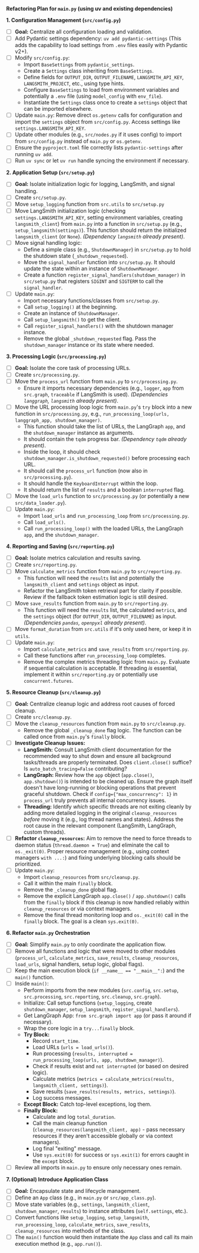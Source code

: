 
**Refactoring Plan for `main.py` (using uv and existing dependencies)**

**1. Configuration Management (`src/config.py`)**

*   [ ] **Goal:** Centralize all configuration loading and validation.
*   [ ] Add Pydantic settings dependency: `uv add pydantic-settings` (This adds the capability to load settings from `.env` files easily with Pydantic v2+).
*   [ ] Modify `src/config.py`:
    *   Import `BaseSettings` from `pydantic_settings`.
    *   Create a `Settings` class inheriting from `BaseSettings`.
    *   Define fields for `OUTPUT_DIR`, `OUTPUT_FILENAME`, `LANGSMITH_API_KEY`, `LANGSMITH_PROJECT`, etc., using type hints.
    *   Configure `BaseSettings` to load from environment variables and potentially a `.env` file (using `model_config` with `env_file`).
    *   Instantiate the `Settings` class once to create a `settings` object that can be imported elsewhere.
*   [ ] Update `main.py`: Remove direct `os.getenv` calls for configuration and import the `settings` object from `src/config.py`. Access settings like `settings.LANGSMITH_API_KEY`.
*   [ ] Update other modules (e.g., `src/nodes.py` if it uses config) to import from `src/config.py` instead of `main.py` or `os.getenv`.
*   [ ] Ensure the `pyproject.toml` file correctly lists `pydantic-settings` after running `uv add`.
*   [ ] Run `uv sync` or let `uv run` handle syncing the environment if necessary.

**2. Application Setup (`src/setup.py`)**

*   [ ] **Goal:** Isolate initialization logic for logging, LangSmith, and signal handling.
*   [ ] Create `src/setup.py`.
*   [ ] Move `setup_logging` function from `src.utils` to `src/setup.py`
*   [ ] Move LangSmith initialization logic (checking `settings.LANGSMITH_API_KEY`, setting environment variables, creating `langsmith_client`) from `main.py` into a function in `src/setup.py` (e.g., `setup_langsmith(settings)`). This function should return the initialized `langsmith_client` (or `None`). *(Dependency `langsmith` already present)*.
*   [ ] Move signal handling logic:
    *   Define a simple class (e.g., `ShutdownManager`) in `src/setup.py` to hold the shutdown state (`_shutdown_requested`).
    *   Move the `signal_handler` function into `src/setup.py`. It should update the state within an instance of `ShutdownManager`.
    *   Create a function `register_signal_handlers(shutdown_manager)` in `src/setup.py` that registers `SIGINT` and `SIGTERM` to call the `signal_handler`.
*   [ ] Update `main.py`:
    *   Import necessary functions/classes from `src/setup.py`.
    *   Call `setup_logging()` at the beginning.
    *   Create an instance of `ShutdownManager`.
    *   Call `setup_langsmith()` to get the client.
    *   Call `register_signal_handlers()` with the shutdown manager instance.
    *   Remove the global `_shutdown_requested` flag. Pass the `shutdown_manager` instance or its state where needed.

**3. Processing Logic (`src/processing.py`)**

*   [ ] **Goal:** Isolate the core task of processing URLs.
*   [ ] Create `src/processing.py`.
*   [ ] Move the `process_url` function from `main.py` to `src/processing.py`.
    *   Ensure it imports necessary dependencies (e.g., `logger`, `app` from `src.graph`, `traceable` if LangSmith is used). *(Dependencies `langgraph`, `langsmith` already present)*.
*   [ ] Move the URL processing loop logic from `main.py`'s `try` block into a new function in `src/processing.py`, e.g., `run_processing_loop(urls, langgraph_app, shutdown_manager)`.
    *   This function should take the list of URLs, the LangGraph `app`, and the `shutdown_manager` instance as arguments.
    *   It should contain the `tqdm` progress bar. *(Dependency `tqdm` already present)*.
    *   Inside the loop, it should check `shutdown_manager.is_shutdown_requested()` before processing each URL.
    *   It should call the `process_url` function (now also in `src/processing.py`).
    *   It should handle the `KeyboardInterrupt` within the loop.
    *   It should return the list of `results` and a boolean `interrupted` flag.
*   [ ] Move the `load_urls` function to `src/processing.py` (or potentially a new `src/data_loader.py`).
*   [ ] Update `main.py`:
    *   Import `load_urls` and `run_processing_loop` from `src/processing.py`.
    *   Call `load_urls()`.
    *   Call `run_processing_loop()` with the loaded URLs, the LangGraph `app`, and the `shutdown_manager`.

**4. Reporting and Saving (`src/reporting.py`)**

*   [ ] **Goal:** Isolate metrics calculation and results saving.
*   [ ] Create `src/reporting.py`.
*   [ ] Move `calculate_metrics` function from `main.py` to `src/reporting.py`.
    *   This function will need the `results` list and potentially the `langsmith_client` and `settings` object as input.
    *   Refactor the LangSmith token retrieval part for clarity if possible. Review if the fallback token estimation logic is still desired.
*   [ ] Move `save_results` function from `main.py` to `src/reporting.py`.
    *   This function will need the `results` list, the calculated `metrics`, and the `settings` object (for `OUTPUT_DIR`, `OUTPUT_FILENAME`) as input. *(Dependencies `pandas`, `openpyxl` already present)*.
*   [ ] Move `format_duration` from `src.utils` if it's only used here, or keep it in `utils`.
*   [ ] Update `main.py`:
    *   Import `calculate_metrics` and `save_results` from `src/reporting.py`.
    *   Call these functions after `run_processing_loop` completes.
    *   Remove the complex metrics threading logic from `main.py`. Evaluate if sequential calculation is acceptable. If threading *is* essential, implement it within `src/reporting.py` or potentially use `concurrent.futures`.

**5. Resource Cleanup (`src/cleanup.py`)**

*   [ ] **Goal:** Centralize cleanup logic and address root causes of forced cleanup.
*   [ ] Create `src/cleanup.py`.
*   [ ] Move the `cleanup_resources` function from `main.py` to `src/cleanup.py`.
    *   Remove the global `_cleanup_done` flag logic. The function can be called once from `main.py`'s `finally` block.
*   [ ] **Investigate Cleanup Issues:**
    *   **LangSmith:** Consult LangSmith client documentation for the recommended way to shut down and ensure all background tasks/threads are properly terminated. Does `client.close()` suffice? Is `auto_batch_tracing=False` contributing?
    *   **LangGraph:** Review how the `app` object (`app.close()`, `app.shutdown()`) is intended to be cleaned up. Ensure the graph itself doesn't have long-running or blocking operations that prevent graceful shutdown. Check if `config={"max_concurrency": 1}` in `process_url` truly prevents all internal concurrency issues.
    *   **Threading:** Identify *which* specific threads are not exiting cleanly by adding more detailed logging in the original `cleanup_resources` *before* moving it (e.g., log thread names and states). Address the root cause in the relevant component (LangSmith, LangGraph, custom threads).
*   [ ] **Refactor `cleanup_resources`:** Aim to remove the need to force threads to daemon status (`thread.daemon = True`) and eliminate the call to `os._exit(0)`. Proper resource management (e.g., using context managers `with ...:`) and fixing underlying blocking calls should be prioritized.
*   [ ] Update `main.py`:
    *   Import `cleanup_resources` from `src/cleanup.py`.
    *   Call it within the main `finally` block.
    *   Remove the `_cleanup_done` global flag.
    *   Remove the explicit LangGraph `app.close()` / `app.shutdown()` calls from the `finally` block if this cleanup is now handled reliably within `cleanup_resources` or via context managers.
    *   Remove the final thread monitoring loop and `os._exit(0)` call in the `finally` block. The goal is a clean `sys.exit(0)`.

**6. Refactor `main.py` Orchestration**

*   [ ] **Goal:** Simplify `main.py` to only coordinate the application flow.
*   [ ] Remove all functions and logic that were moved to other modules (`process_url`, `calculate_metrics`, `save_results`, `cleanup_resources`, `load_urls`, signal handlers, setup logic, global flags).
*   [ ] Keep the main execution block (`if __name__ == "__main__":`) and the `main()` function.
*   [ ] Inside `main()`:
    *   Perform imports from the new modules (`src.config`, `src.setup`, `src.processing`, `src.reporting`, `src.cleanup`, `src.graph`).
    *   Initialize: Call setup functions (`setup_logging`, create `shutdown_manager`, `setup_langsmith`, `register_signal_handlers`).
    *   Get LangGraph App: `from src.graph import app` (or pass it around if necessary).
    *   Wrap the core logic in a `try...finally` block.
    *   **Try Block:**
        *   Record `start_time`.
        *   Load URLs (`urls = load_urls()`).
        *   Run processing (`results, interrupted = run_processing_loop(urls, app, shutdown_manager)`).
        *   Check if results exist and `not interrupted` (or based on desired logic).
        *   Calculate metrics (`metrics = calculate_metrics(results, langsmith_client, settings)`).
        *   Save results (`save_results(results, metrics, settings)`).
        *   Log success messages.
    *   **Except Block:** Catch top-level exceptions, log them.
    *   **Finally Block:**
        *   Calculate and log `total_duration`.
        *   Call the main cleanup function (`cleanup_resources(langsmith_client, app)` - pass necessary resources if they aren't accessible globally or via context managers).
        *   Log final "exiting" message.
        *   Use `sys.exit(0)` for success or `sys.exit(1)` for errors caught in the `except` block.
*   [ ] Review all imports in `main.py` to ensure only necessary ones remain.

**7. (Optional) Introduce Application Class**

*   [ ] **Goal:** Encapsulate state and lifecycle management.
*   [ ] Define an `App` class (e.g., in `main.py` or `src/app_class.py`).
*   [ ] Move state variables (e.g., `settings`, `langsmith_client`, `shutdown_manager`, `results`) to instance attributes (`self.settings`, etc.).
*   [ ] Convert functions like `setup_logging`, `setup_langsmith`, `run_processing_loop`, `calculate_metrics`, `save_results`, `cleanup_resources` into methods of the class.
*   [ ] The `main()` function would then instantiate the `App` class and call its main execution method (e.g., `app.run()`).
